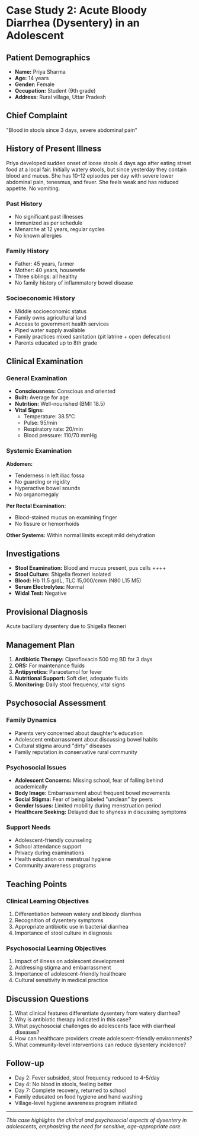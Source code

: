 # Case Study 2: Acute Bloody Diarrhea (Dysentery) in an Adolescent

## Patient Demographics
- **Name:** Priya Sharma
- **Age:** 14 years
- **Gender:** Female
- **Occupation:** Student (9th grade)
- **Address:** Rural village, Uttar Pradesh

## Chief Complaint
"Blood in stools since 3 days, severe abdominal pain"

## History of Present Illness
Priya developed sudden onset of loose stools 4 days ago after eating street food at a local fair. Initially watery stools, but since yesterday they contain blood and mucus. She has 10-12 episodes per day with severe lower abdominal pain, tenesmus, and fever. She feels weak and has reduced appetite. No vomiting.

### Past History
- No significant past illnesses
- Immunized as per schedule
- Menarche at 12 years, regular cycles
- No known allergies

### Family History
- Father: 45 years, farmer
- Mother: 40 years, housewife
- Three siblings: all healthy
- No family history of inflammatory bowel disease

### Socioeconomic History
- Middle socioeconomic status
- Family owns agricultural land
- Access to government health services
- Piped water supply available
- Family practices mixed sanitation (pit latrine + open defecation)
- Parents educated up to 8th grade

## Clinical Examination

### General Examination
- **Consciousness:** Conscious and oriented
- **Built:** Average for age
- **Nutrition:** Well-nourished (BMI: 18.5)
- **Vital Signs:**
  - Temperature: 38.5°C
  - Pulse: 95/min
  - Respiratory rate: 20/min
  - Blood pressure: 110/70 mmHg

### Systemic Examination
**Abdomen:**
- Tenderness in left iliac fossa
- No guarding or rigidity
- Hyperactive bowel sounds
- No organomegaly

**Per Rectal Examination:**
- Blood-stained mucus on examining finger
- No fissure or hemorrhoids

**Other Systems:** Within normal limits except mild dehydration

## Investigations
- **Stool Examination:** Blood and mucus present, pus cells ++++
- **Stool Culture:** Shigella flexneri isolated
- **Blood:** Hb 11.5 g/dL, TLC 15,000/cmm (N80 L15 M5)
- **Serum Electrolytes:** Normal
- **Widal Test:** Negative

## Provisional Diagnosis
Acute bacillary dysentery due to Shigella flexneri

## Management Plan
1. **Antibiotic Therapy:** Ciprofloxacin 500 mg BD for 3 days
2. **ORS:** For maintenance fluids
3. **Antipyretics:** Paracetamol for fever
4. **Nutritional Support:** Soft diet, adequate fluids
5. **Monitoring:** Daily stool frequency, vital signs

## Psychosocial Assessment

### Family Dynamics
- Parents very concerned about daughter's education
- Adolescent embarrassment about discussing bowel habits
- Cultural stigma around "dirty" diseases
- Family reputation in conservative rural community

### Psychosocial Issues
- **Adolescent Concerns:** Missing school, fear of falling behind academically
- **Body Image:** Embarrassment about frequent bowel movements
- **Social Stigma:** Fear of being labeled "unclean" by peers
- **Gender Issues:** Limited mobility during menstruation period
- **Healthcare Seeking:** Delayed due to shyness in discussing symptoms

### Support Needs
- Adolescent-friendly counseling
- School attendance support
- Privacy during examinations
- Health education on menstrual hygiene
- Community awareness programs

## Teaching Points

### Clinical Learning Objectives
1. Differentiation between watery and bloody diarrhea
2. Recognition of dysentery symptoms
3. Appropriate antibiotic use in bacterial diarrhea
4. Importance of stool culture in diagnosis

### Psychosocial Learning Objectives
1. Impact of illness on adolescent development
2. Addressing stigma and embarrassment
3. Importance of adolescent-friendly healthcare
4. Cultural sensitivity in medical practice

## Discussion Questions
1. What clinical features differentiate dysentery from watery diarrhea?
2. Why is antibiotic therapy indicated in this case?
3. What psychosocial challenges do adolescents face with diarrheal diseases?
4. How can healthcare providers create adolescent-friendly environments?
5. What community-level interventions can reduce dysentery incidence?

## Follow-up
- Day 2: Fever subsided, stool frequency reduced to 4-5/day
- Day 4: No blood in stools, feeling better
- Day 7: Complete recovery, returned to school
- Family educated on food hygiene and hand washing
- Village-level hygiene awareness program initiated

---

*This case highlights the clinical and psychosocial aspects of dysentery in adolescents, emphasizing the need for sensitive, age-appropriate care.*

